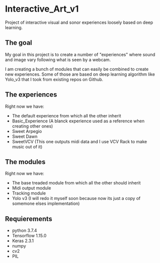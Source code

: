 # Interactive_Art_v1
 Project of interactive visual and sonor experiences loosely based on deep learning.

 ## The goal
 My goal in this project is to create a number of "experiences" where sound and image vary following what is seen by a webcam. 

 I am creating a bunch of modules that can easily be combined to create new experiences. Some of those are based on deep learning algorithm like Yolo_v3 that I took from existing repos on Github.

## The experiences
 Right now we have:
  - The default experience from which all the other inherit
  - Basic_Experience (A blanck experience used as a reference when creating other ones) 
  - Sweet Arpegio
  - Sweet Dawn
  - SweetVCV (This one outputs midi data and I use VCV Rack to make music out of it)


## The modules
 Right now we have:
  - The base treaded module from which all the other should inherit 
  - Midi output module
  - Tracking module
  - Yolo v3 (I will redo it myself soon because now its just a copy of somemone elses implementation) 


## Requierements

 - python 3.7.4
 - Tensorflow 1.15.0
 - Keras 2.3.1
 - numpy
 - cv2
 - PIL